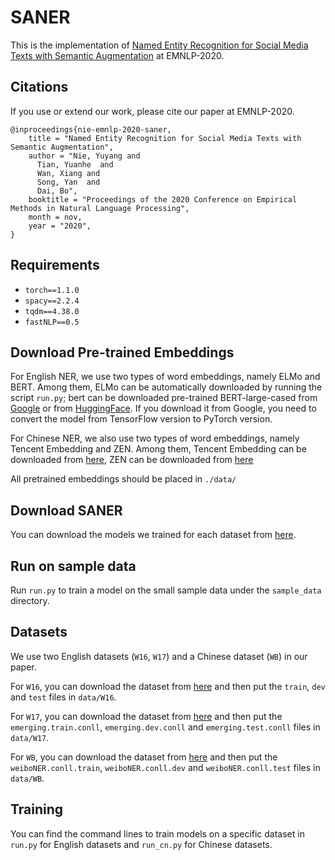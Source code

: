 # SANER

This is the implementation of [Named Entity Recognition for Social Media Texts with Semantic Augmentation]() at EMNLP-2020.

## Citations

If you use or extend our work, please cite our paper at EMNLP-2020.
```
@inproceedings{nie-emnlp-2020-saner,
    title = "Named Entity Recognition for Social Media Texts with Semantic Augmentation",
    author = "Nie, Yuyang and
      Tian, Yuanhe  and
      Wan, Xiang and
      Song, Yan  and
      Dai, Bo",
    booktitle = "Proceedings of the 2020 Conference on Empirical Methods in Natural Language Processing",
    month = nov,
    year = "2020",
}
```

## Requirements

- `torch==1.1.0`
- `spacy==2.2.4`
- `tqdm==4.38.0`
- `fastNLP==0.5`

## Download Pre-trained Embeddings

For English NER, we use two types of word embeddings, namely ELMo and BERT. Among them, ELMo can be automatically 
downloaded by running the script `run.py`; bert can be downloaded pre-trained BERT-large-cased 
from [Google](https://github.com/google-research/bert) or from [HuggingFace](https://s3.amazonaws.com/models.huggingface.co/bert/bert-large-cased.tar.gz). 
If you download it from Google, you need to convert the model from TensorFlow version to PyTorch version.

For Chinese NER, we also use two types of word embeddings, namely Tencent Embedding and ZEN. Among them, 
Tencent Embedding can be downloaded from [here](https://ai.tencent.com/ailab/nlp/embedding.html), ZEN can be downloaded from [here](https://github.com/sinovation/ZEN)

All pretrained embeddings should be placed in `./data/`

## Download SANER

You can download the models we trained for each dataset from [here](data/saner.md). 

## Run on sample data

Run `run.py` to train a model on the small sample data under the `sample_data` directory.

## Datasets

We use two English datasets (`W16`, `W17`) and a Chinese dataset (`WB`) in our paper. 

For `W16`, you can download the dataset from [here](https://github.com/aritter/twitter_nlp/tree/master/data/annotated/wnut16/data) and then put the `train`, `dev` and  `test` files in `data/W16`.

For `W17`, you can download the dataset from [here](https://github.com/gaguilar/NER-WNUT17/tree/master/data) and then put the `emerging.train.conll`, `emerging.dev.conll` and `emerging.test.conll` files in `data/W17`. 

For `WB`, you can download the dataset from [here](https://github.com/hltcoe/golden-horse/tree/master/data) and then put the `weiboNER.conll.train`, `weiboNER.conll.dev` and `weiboNER.conll.test` files in `data/WB`.

## Training

You can find the command lines to train models on a specific dataset in `run.py` for English datasets and `run_cn.py` for Chinese datasets. 